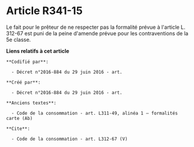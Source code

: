 # Article R341-15

Le fait pour le prêteur de ne respecter pas la formalité prévue à l'article L. 312-67 est puni de la peine d'amende prévue
pour les contraventions de la 5e classe.

**Liens relatifs à cet article**

	**Codifié par**:

	  - Décret n°2016-884 du 29 juin 2016 - art.

	**Créé par**:

	  - Décret n°2016-884 du 29 juin 2016 - art.

	**Anciens textes**:

	  - Code de la consommation - art. L311-49, alinéa 1 – formalités carte (Ab)

	**Cite**:

	  - Code de la consommation - art. L312-67 (V)
